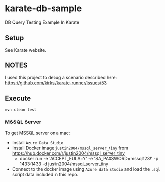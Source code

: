 # karate-db-sample

DB Query Testing Example In Karate

## Setup

See Karate website.

## NOTES

I used this project to debug a scenario described here: https://github.com/kirksl/karate-runner/issues/53

## Execute

    mvn clean test

    

### MSSQL Server

To get MSSQL server on a mac:

- Install `Azure Data Studio`.
- Install Docker image `justin2004/mssql_server_tiny` from https://hub.docker.com/r/justin2004/mssql_server_tiny
    - docker run -e 'ACCEPT_EULA=Y' -e 'SA_PASSWORD=mssql123!' -p 1433:1433 -d justin2004/mssql_server_tiny
- Connect to the docker image using `Azure data studio` and load the `.sql` script data included in this repo.



